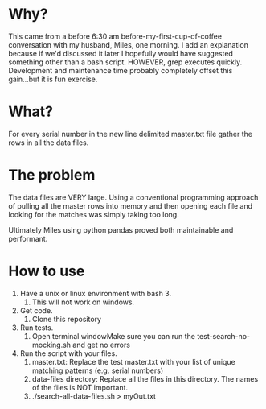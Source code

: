 # Why?
This came from a before 6:30 am before-my-first-cup-of-coffee conversation with my husband, Miles, one morning. I add an explanation because if we'd discussed it later I hopefully would have suggested something other than a bash script. HOWEVER, grep executes quickly. Development and maintenance time probably completely offset this gain...but it is fun exercise.

# What?
For every serial number in the new line delimited master.txt file gather the rows in all the data files.

# The problem
The data files are VERY large. Using a conventional programming approach of pulling all the master rows into memory and then opening each file and looking for the matches was simply taking too long.

Ultimately Miles using python pandas proved both maintainable and performant.

# How to use
1. Have a unix or linux environment with bash 3.   
    1. This will not work on windows.   
1. Get code.  
    1. Clone this repository   
1. Run tests.   
    1. Open terminal windowMake sure you can run the test-search-no-mocking.sh and get no errors   
1. Run the script with your files.   
    1. master.txt: Replace the test master.txt with your list of unique matching patterns (e.g. serial numbers)   
    1. data-files directory: Replace all the files in this directory. The names of the files is NOT important.   
    1. ./search-all-data-files.sh > myOut.txt